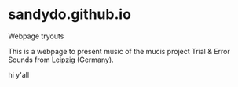 # sandydo.github.io
Webpage tryouts

This is a webpage to present music of the mucis project Trial & Error Sounds from Leipzig (Germany).

hi y'all
